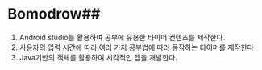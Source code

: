 # Bomodrow## 

1. Android studio를 활용하여 공부에 유용한 타이머 컨텐츠를 제작한다.
2. 사용자의 입력 시간에 따라 여러 가지 공부법에 따라 동작하는 타이머를 제작한다
3. Java기반의 객체를 활용하여 시각적인 앱을 개발한다.

